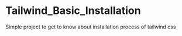 # Tailwind_Basic_Installation
Simple project to get to know about installation process of tailwind css
